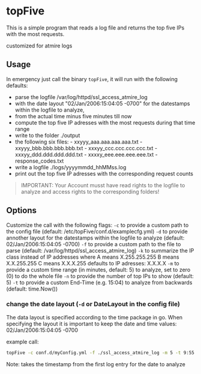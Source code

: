 topFive
=======

This is a simple program that reads a log file and returns the top five IPs with the most requests.

customized for atmire logs

## Usage
In emergency just call the binary `topFive`, it will run with the following defaults:
- parse the logfile /var/log/httpd/ssl_access_atmire_log
- with the date layout "02/Jan/2006:15:04:05 -0700" for the datestamps within the logfile to analyze,
- from the actual time minus five minutes till now
- compute the top five IP adresses with the most requests during that time range
- write to the folder ./output
- the following six files:
      - xxyyy_aaa.aaa.aaa.aaa.txt
      - xxyyy_bbb.bbb.bbb.bbb.txt
      - xxxyy_ccc.ccc.ccc.ccc.txt
      - xxxyy_ddd.ddd.ddd.ddd.txt
      - xxxxy_eee.eee.eee.eee.txt
      - response_codes.txt
- write a logfile ./logs/yyyymmdd_hhMMss.log
- print out the top five IP adresses with the corresponding request counts

> IMPORTANT: 
> Your Account musst have read rights to the logfile to analyze and access rights to the corresponding folders!

## Options
Customize the call with the following flags:
`-c` to provide a custom path to the config file (default: /etc/topFive/conf.d/examplecfg.yml)
`-d` to provide annother layout for the datestamps within the logfile to analyze (default: 02/Jan/2006:15:04:05 -0700)
`-f` to provide a custom path to the file  to parse (default: /var/log/httpd/ssl_access_atmire_log)
`-k` to summarize the IP class instead of IP addresses where
      A means X.255.255.255 
      B means X.X.255.255 
      C means X.X.X.255 
      defaults to IP adresses: X.X.X.X 
`-m` to provide a custom time range (in minutes, default: 5) to analyze, set to zero (0) to do the whole file 
`-n` to provide the number of top IPs to show (default: 5)
`-t` to provide a custom End-Time (e.g. 15:04) to analyze from backwards (default: time.Now())

### change the date layout (`-d` or DateLayout in the config file)
The data layout is specified according to the time package in go. When specifying the layout it is important to keep the date and time values: 02/Jan/2006:15:04:05 -0700

example call:
```bash
topFive -c conf.d/myConfig.yml -f ./ssl_access_atmire_log -m 5 -t 9:55
```

Note: takes the timestamp from the first log entry for the date to analyze

